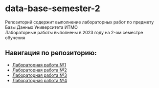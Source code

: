 # data-base-semester-2

Репозиторий содержит выполнение лабораторных работ по предмету Базы Данных Университета ИТМО <br />
Лабораторные работы выполнены в 2023 году на 2-ом семестре обучения

## Навигация по репозиторию: 
  - [Лабораторная работа №1](/DataBase_lab1)
  - [Лабораторная работа №2](/DataBase_lab2)
  - [Лабораторная работа №3](/DataBase_lab3)
  - [Лабораторная работа №4](/DataBase_lab4)
